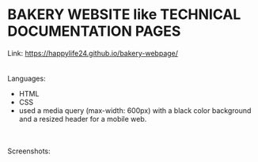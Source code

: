 # BAKERY WEBSITE like TECHNICAL DOCUMENTATION PAGES
Link: https://happylife24.github.io/bakery-webpage/
<br>
<br>
<br>
Languages:
<br>
   <ul>
     <li>HTML</li>
     <li>CSS</li>
     <li>used a media query (max-width: 600px) with a black color background and a resized header for a mobile web.</li>
  </ul>
 <br>
 <br>
Screenshots:
<br>

<br>
<br>



